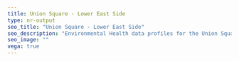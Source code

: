 ```yaml
---
title: Union Square - Lower East Side
type: nr-output
seo_title: "Union Square - Lower East Side"
seo_description: "Environmental Health data profiles for the Union Square - Lower East Side neighborhood of NYC."
seo_image: ""
vega: true
---
```

